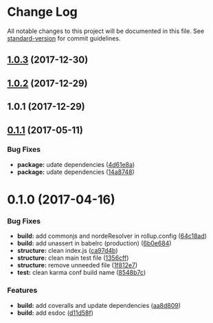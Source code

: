 # Change Log

All notable changes to this project will be documented in this file. See [standard-version](https://github.com/conventional-changelog/standard-version) for commit guidelines.

<a name="1.0.3"></a>
## [1.0.3](https://github.com/nomocas/auto-events/compare/v1.0.2...v1.0.3) (2017-12-30)



<a name="1.0.2"></a>
## [1.0.2](https://github.com/nomocas/auto-events/compare/v1.0.1...v1.0.2) (2017-12-29)



<a name="1.0.1"></a>
## 1.0.1 (2017-12-29)



<a name="0.1.1"></a>
## [0.1.1](https://github.com/nomocas/es6-rb-mc-k-i-boilerplate/compare/v0.1.0...v0.1.1) (2017-05-11)


### Bug Fixes

* **package:** udate dependencies ([4d61e8a](https://github.com/nomocas/es6-rb-mc-k-i-boilerplate/commit/4d61e8a))
* **package:** udate dependencies ([14a8748](https://github.com/nomocas/es6-rb-mc-k-i-boilerplate/commit/14a8748))



<a name="0.1.0"></a>
# 0.1.0 (2017-04-16)


### Bug Fixes

* **build:** add commonjs and nordeResolver in rollup.config ([64c18ad](https://github.com/nomocas/es6-rb-mc-k-i-boilerplate/commit/64c18ad))
* **build:** add unassert in babelrc (production) ([6b0e684](https://github.com/nomocas/es6-rb-mc-k-i-boilerplate/commit/6b0e684))
* **structure:** clean index.js ([ca97d4b](https://github.com/nomocas/es6-rb-mc-k-i-boilerplate/commit/ca97d4b))
* **structure:** clean main test file ([1356cff](https://github.com/nomocas/es6-rb-mc-k-i-boilerplate/commit/1356cff))
* **structure:** remove unneeded file ([1f812e7](https://github.com/nomocas/es6-rb-mc-k-i-boilerplate/commit/1f812e7))
* **test:** clean karma conf build name ([8548b7c](https://github.com/nomocas/es6-rb-mc-k-i-boilerplate/commit/8548b7c))


### Features

* **build:** add coveralls and update dependencies ([aa8d809](https://github.com/nomocas/es6-rb-mc-k-i-boilerplate/commit/aa8d809))
* **build:** add esdoc ([d11d58f](https://github.com/nomocas/es6-rb-mc-k-i-boilerplate/commit/d11d58f))
